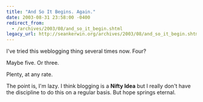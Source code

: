 ```yaml
---
title: "And So It Begins. Again."
date: 2003-08-31 23:58:00 -0400
redirect_from:
  - /archives/2003/08/and_so_it_begin.shtml
legacy_url: http://seankerwin.org/archives/2003/08/and_so_it_begin.shtml
---
```

I've tried this weblogging thing several times now. Four?

Maybe five. Or three.

Plenty, at any rate.

The point is, I'm lazy. I think blogging is a **Nifty Idea** but I really don't have the discipline to do this on a regular basis. But hope springs eternal.
